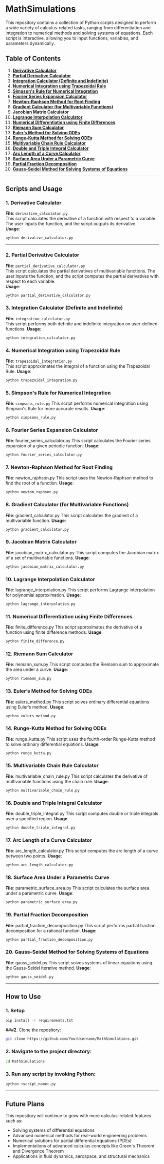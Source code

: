 # MathSimulations

This repository contains a collection of Python scripts designed to perform a wide variety of calculus-related tasks, ranging from differentiation and integration to numerical methods and solving systems of equations. Each script is interactive, allowing you to input functions, variables, and parameters dynamically.

## Table of Contents
1. **[Derivative Calculator](#derivative-calculator)**
2. **[Partial Derivative Calculator](#partial-derivative-calculator)**
3. **[Integration Calculator (Definite and Indefinite)](#integration-calculator)**
4. **[Numerical Integration using Trapezoidal Rule](#numerical-integration-using-trapezoidal-rule)**
5. **[Simpson's Rule for Numerical Integration](#simpsons-rule-for-numerical-integration)**
6. **[Fourier Series Expansion Calculator](#fourier-series-expansion-calculator)**
7. **[Newton-Raphson Method for Root Finding](#newton-raphson-method-for-root-finding)**
8. **[Gradient Calculator (for Multivariable Functions)](#gradient-calculator)**
9. **[Jacobian Matrix Calculator](#jacobian-matrix-calculator)**
10. **[Lagrange Interpolation Calculator](#lagrange-interpolation-calculator)**
11. **[Numerical Differentiation using Finite Differences](#numerical-differentiation-using-finite-differences)**
12. **[Riemann Sum Calculator](#riemann-sum-calculator)**
13. **[Euler’s Method for Solving ODEs](#eulers-method-for-solving-differential-equations)**
14. **[Runge-Kutta Method for Solving ODEs](#runge-kutta-method-for-solving-differential-equations)**
15. **[Multivariable Chain Rule Calculator](#multivariable-chain-rule-calculator)**
16. **[Double and Triple Integral Calculator](#double-and-triple-integral-calculator)**
17. **[Arc Length of a Curve Calculator](#arc-length-of-a-curve-calculator)**
18. **[Surface Area Under a Parametric Curve](#surface-area-under-a-parametric-curve)**
19. **[Partial Fraction Decomposition](#partial-fraction-decomposition)**
20. **[Gauss-Seidel Method for Solving Systems of Equations](#gauss-seidel-method-for-solving-systems-of-equations)**

---

## Scripts and Usage

### 1. Derivative Calculator
**File**: `derivative_calculator.py`  
This script calculates the derivative of a function with respect to a variable. The user inputs the function, and the script outputs its derivative.  
**Usage**:
```bash
python derivative_calculator.py
```

---


### 2. Partial Derivative Calculator
**File**: `partial_derivative_calculator.py`  
This script calculates the partial derivatives of multivariable functions. The user inputs the function, and the script computes the partial derivatives with respect to each variable.  
**Usage**:
```bash
python partial_derivative_calculator.py
```

### 3. Integration Calculator (Definite and Indefinite)
**File**: `integration_calculator.py`  
This script performs both definite and indefinite integration on user-defined functions.
**Usage**:
```bash
python integration_calculator.py
```

### 4. Numerical Integration using Trapezoidal Rule
**File**: `trapezoidal_integration.py`  
This script approximates the integral of a function using the Trapezoidal Rule.
**Usage**:
```bash
python trapezoidal_integration.py
```

### 5. Simpson's Rule for Numerical Integration
**File**: `simpsons_rule.py`
This script performs numerical integration using Simpson's Rule for more accurate results.
**Usage**:
```bash
python simpsons_rule.py
```

### 6. Fourier Series Expansion Calculator
**File**: fourier_series_calculator.py
This script calculates the Fourier series expansion of a given periodic function.
**Usage**:
```bash
python fourier_series_calculator.py
```

### 7. Newton-Raphson Method for Root Finding
**File**: newton_raphson.py
This script uses the Newton-Raphson method to find the root of a function.
**Usage**:
```bash
python newton_raphson.py
```

### 8. Gradient Calculator (for Multivariable Functions)
**File**: gradient_calculator.py
This script calculates the gradient of a multivariable function.
**Usage**:
```bash
python gradient_calculator.py
```

### 9. Jacobian Matrix Calculator
**File**: jacobian_matrix_calculator.py
This script computes the Jacobian matrix of a set of multivariable functions.
**Usage**:
```bash
python jacobian_matrix_calculator.py
```

### 10. Lagrange Interpolation Calculator
**File**: lagrange_interpolation.py
This script performs Lagrange interpolation for polynomial approximation.
**Usage**:
```bash
python lagrange_interpolation.py
```

### 11. Numerical Differentiation using Finite Differences
**File**: finite_difference.py
This script approximates the derivative of a function using finite difference methods.
**Usage**:
```bash
python finite_difference.py
```

### 12. Riemann Sum Calculator
**File**: riemann_sum.py
This script computes the Riemann sum to approximate the area under a curve.
**Usage**:
```bash
python riemann_sum.py
```

### 13. Euler’s Method for Solving ODEs
**File**: eulers_method.py
This script solves ordinary differential equations using Euler’s method.
**Usage**:
```bash
python eulers_method.py
```

### 14. Runge-Kutta Method for Solving ODEs
**File**: runge_kutta.py
This script uses the fourth-order Runge-Kutta method to solve ordinary differential equations.
**Usage**:
```bash
python runge_kutta.py
```

### 15. Multivariable Chain Rule Calculator
**File**: multivariable_chain_rule.py
This script calculates the derivative of multivariable functions using the chain rule.
**Usage**:
```bash
python multivariable_chain_rule.py
```

### 16. Double and Triple Integral Calculator
**File**: double_triple_integral.py
This script computes double or triple integrals over a specified region.
**Usage**:
```bash
python double_triple_integral.py
```

### 17. Arc Length of a Curve Calculator
**File**: arc_length_calculator.py
This script computes the arc length of a curve between two points.
**Usage**:
```bash
python arc_length_calculator.py
```

### 18. Surface Area Under a Parametric Curve
**File**: parametric_surface_area.py
This script calculates the surface area under a parametric curve.
**Usage**:
```bash
python parametric_surface_area.py
```

### 19. Partial Fraction Decomposition
**File**: partial_fraction_decomposition.py
This script performs partial fraction decomposition for a rational function.
**Usage**:
```bash
python partial_fraction_decomposition.py
```

### 20. Gauss-Seidel Method for Solving Systems of Equations
**File**: gauss_seidel.py
This script solves systems of linear equations using the Gauss-Seidel iterative method.
**Usage**:
``` bash
python gauss_seidel.py
```

---

## How to Use
### **1**. Setup
```bash
pip install -r requirements.txt
```
###**2**. Clone the repository:
```bash
git clone https://github.com/YourUsername/MathSimulations.git
```
### **2**. Navigate to the project directory:
```bash
cd MathSimulations
```
### **3**. Run any script by invoking Python:
```bash
python <script_name>.py
```

---

## Future Plans
This repository will continue to grow with more calculus-related features such as:

- Solving systems of differential equations
- Advanced numerical methods for real-world engineering problems
- Numerical solutions for partial differential equations (PDEs)
- Implementations of advanced calculus concepts like Green's Theorem and Divergence Theorem
- Applications in fluid dynamics, aerospace, and structural mechanics
